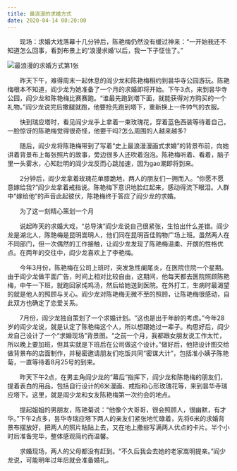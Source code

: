 ```yaml
---
title: 最浪漫的求婚方式
date: 2020-04-14 08:20:00
---
```




　　现场：求婚大戏落幕十几分钟后，陈艳梅仍然没有缓过神来：“一开始我还不知道怎么回事，看到布景上的‘浪漫求婚’以后，我一下子怔住了。”

![最浪漫的求婚方式第1张](/img/071e310c5eafc7580e8027940f14bf2c.jpg)

　　昨天下午，难得周末一起休息的阎少龙和陈艳梅相约到昙华寺公园游玩。陈艳梅根本不知道，阎少龙为她准备了一个月的求婚即将开始。下午3点，来到昙华寺公园，阎少龙和陈艳梅比赛赛跑。“谁最先跑到塔下面，就能获得对方购买的一个礼物。”阎少龙说完后撒腿就跑，他要抢先跑到塔下，重新换上一件帅气的衣服。

　　快到瑞应塔时，看见阎少龙手上拿着一束玫瑰花，穿着蓝色西装等待着自己，一脸惊讶的陈艳梅觉得很奇怪，他要干吗?怎么周围的人越来越多?

　　随后，阎少龙将陈艳梅带到了写着“史上最浪漫漫画式求婚”的背景布前，向她讲着背景布上每张照片的故事，旁边很多人还吹着泡泡。陈艳梅听着、看着，脑子里一头雾水，心知肚明的阎少龙反而心跳加速，因为gao潮即将到来。

　　2分钟后，阎少龙拿着玫瑰花单膝跪地，两人的朋友们一拥而入。“你愿不愿意嫁给我?”阎少龙拿着戒指说。陈艳梅下意识地脸红起来，感动得流下眼泪。人群中“嫁给他”的声音此起彼伏，陈艳梅终于答应了阎少龙的求婚。

　　为了这一刻精心策划一个月

　　说起昨天的求婚大戏，“总导演”阎少龙说自己很紧张，生怕出什么差错。阎少龙是湖北人，陈艳梅是昆明嵩明人，他们同在昆明百佳购物广场上班。虽然两人在不同部门，但一次偶然的工作接触，让阎少龙发现了陈艳梅温柔、开朗的性格优点。在两年的交往中，阎少龙喜欢上了李艳梅。

　　今年3月份，陈艳梅在公司上班时，突发急性阑尾炎，在医院住院一个星期。由于阎少龙做平面广告，时间上相对比较自由，这期间，他每天都去医院照顾陈艳梅，中午一下班，就跑回家炖鸡汤，然后给她送到医院。在外打工，生病时最渴望的就是他人的照顾与关心。阎少龙对陈艳梅无微不至的照顾，让陈艳梅很感动，自此双方也确定了恋爱关系。

　　7月份，阎少龙独自策划了一个求婚计划。“这也是出于年龄的考虑。”今年28岁的阎少龙说，就是认定了陈艳梅这个人，所以想跟她过一辈子。构思好后，阎少龙自己设计了一个“求婚现场”背景图。“之前一个月，我都跟女朋友说工作太忙，所以晚上要加班，但其实就是下班后在公司做这个设计。”做好后，他把设计图交给做背景布的店面制作，并秘密邀请朋友们吃饭共同“密谋大计”，包括准小姨子陈艳菊，一直等待着8月25号的到来。

　　昨天下午2点，在男主角阎少龙的“幕后”指挥下，阎少龙和陈艳梅的朋友们，提着表白的用品，包括自行设计的6米漫画、戒指和心形玫瑰花等，来到昙华寺瑞应塔下。这里，就是阎少龙和女友陈艳梅第一次约会的地点。

　　提起姐姐的男朋友，陈艳菊说：“他像个大哥哥，很会照顾人，很幽默，有才华。”下午2点多，昙华寺瑞应塔下两人的亲友们紧张地忙碌着，先将6米的求婚背景布摆放好，把两人的照片粘贴上去，又在地上撒些写满两人优点的卡片。半个小时后准备完毕，整体感观简约而温馨。

　　求婚现场，两人的父母都没有赶到。“不久后我会去她的老家嵩明提亲。”阎少龙说，可能明年过年后就会准备婚礼。